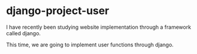 # django-project-user

I have recently been studying website implementation through a framework called django.

This time, we are going to implement user functions through django.
